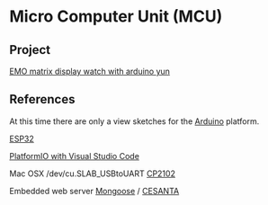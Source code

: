 # Micro Computer Unit (MCU)

## Project

[EMO matrix display watch with arduino yun](arduino/EMO_Pixel_ArduinoYun_Watch/)

## References

At this time there are only a view sketches for the [Arduino](https://www.arduino.cc/) platform.

[ESP32](https://docs.espressif.com/projects/esp-idf/en/latest/)

[PlatformIO with Visual Studio Code](https://docs.platformio.org/en/latest/ide/vscode.html)

Mac OSX /dev/cu.SLAB_USBtoUART [CP2102](https://stackoverflow.com/questions/47109036/cp2102-device-is-not-listed-in-dev-on-macos-10-13)

Embedded web server [Mongoose](https://github.com/cesanta/mongoose) / [CESANTA](https://cesanta.com/)
